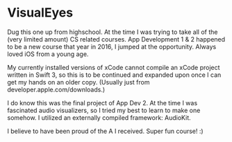 # VisualEyes
Dug this one up from highschool. At the time I was trying to take all of the (very limited amount) CS related courses. App Development 1 & 2 happened to be a new course that year in 2016, I jumped at the opportunity. Always loved iOS from a young age.

My currently installed versions of xCode cannot compile an xCode project written in Swift 3, so this is to be continued and expanded upon once I can get my hands on an older copy. (Usually just from developer.apple.com/downloads.)

I do know this was the final project of App Dev 2. At the time I was fascinated audio visualizers, so I tried my best to learn to make one somehow. I utilized an externally compiled framework: AudioKit. 

I believe to have been proud of the A I received. Super fun course! :)
